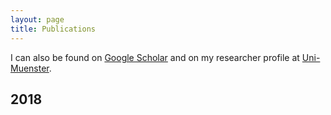 ```yaml
---
layout: page
title: Publications
---
```


I can also be found on [Google Scholar](https://scholar.google.de/citations?user=a66NPQ0AAAAJ&hl=en) and on my researcher profile at [Uni-Muenster](https://www.uni-muenster.de/Geoinformatics/en/institute/staff/index.php/250/Ana_Maria_Bustamante_Duarte).

## 2018
